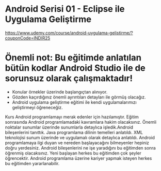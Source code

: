 # Android Serisi 01 - Eclipse ile Uygulama Geliştirme

https://www.udemy.com/course/android-uygulama-gelistirme/?couponCode=INDIR25

# Önemli not: Bu eğitimde anlatılan bütün kodlar Android Studio ile de sorunsuz olarak çalışmaktadır!

- Konular örnekler üzerinde başlangıçtan alınıyor.
- Gözden kaçırdığınız önemli ayrıntıları detayları ile görmüş olacağız.
- Android uygulama geliştirme eğitimi ile kendi uygulamalarımızı geliştirmeyi öğreneceğiz.

Kurs Android programlamayı merak edenler için hazılamıştır. Eğitim sonrasında Android programlamadaki kavramlara hakim olacaksınız. Önemli noktalar sunumlar üzerinde sunumlarla detaylıca işledik.Android bileşenlerini tanıttık. Java programlama dilinin temelleri anlatıldı. XML teknolojisi sunum üzerinde ve uygulamalı olarak detaylıca anlatıldı. Android programlamaya ilgi duyan ve nereden başlayacağını bilmeyenler hepiniz doğru yerdesiniz. Android bileşenlerini ne işe yaradığını bu eğitimden sonra öğrenmiş olacaksınız. Yeni başlayan herkes bu eğitimden çok şeyler öğrencektir. Android programlama üzerine kariyer yapmak isteyen herkes bu eğitimden yararlanabilir.
